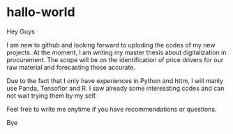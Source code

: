 # hallo-world
Hey Guys

I am new to github and looking forward to uploding the codes of my new projects.
At the moment, I am writing my master thesis about digitalization in procurement. The scope will be on the identification of price drivers for our raw material and forecasting those accurate.

Due to the fact that I only have experiences in Python and httm, I will manly use Panda, Tensoflor and R.
I saw already some interessting codes and can not wait trying them by my self.

Feel free to write me anytime if you have recommendations or questions.

Bye
